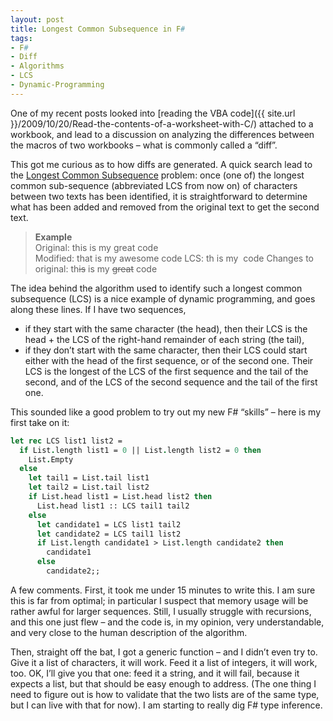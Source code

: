 ```yaml
---
layout: post
title: Longest Common Subsequence in F#
tags:
- F#
- Diff
- Algorithms
- LCS
- Dynamic-Programming
---
```


One of my recent posts looked into [reading the VBA code]({{ site.url }}/2009/10/20/Read-the-contents-of-a-worksheet-with-C/) attached to a workbook, and lead to a discussion on analyzing the differences between the macros of two workbooks – what is commonly called a “diff”.  

This got me curious as to how diffs are generated. A quick search lead to the [Longest Common Subsequence](https://en.wikipedia.org/wiki/Longest_common_subsequence_problem) problem: once (one of) the longest common sub-sequence (abbreviated LCS from now on) of characters between two texts has been identified, it is straightforward to determine what has been added and removed from the original text to get the second text.  

> **Example**    
> Original: this is my great code        
> Modified: that is my awesome code
> LCS: th is my&#160; code
> Changes to original: th<strike>is</strike> is my <strike>great</strike> code

The idea behind the algorithm used to identify such a longest common subsequence (LCS) is a nice example of dynamic programming, and goes along these lines. If I have two sequences,  

* if they start with the same character (the head), then their LCS is the head + the LCS of the right-hand remainder of each string (the tail), 
* if they don’t start with the same character, then their LCS could start either with the head of the first sequence, or of the second one. Their LCS is the longest of the LCS of the first sequence and the tail of the second, and of the LCS of the second sequence and the tail of the first one.  

<!--more-->

This sounded like a good problem to try out my new F# “skills” – here is my first take on it:  

``` fsharp
let rec LCS list1 list2 =
  if List.length list1 = 0 || List.length list2 = 0 then
    List.Empty
  else
    let tail1 = List.tail list1
    let tail2 = List.tail list2
    if List.head list1 = List.head list2 then      
      List.head list1 :: LCS tail1 tail2
    else
      let candidate1 = LCS list1 tail2
      let candidate2 = LCS tail1 list2
      if List.length candidate1 > List.length candidate2 then
        candidate1
      else
        candidate2;;
``` 

A few comments. First, it took me under 15 minutes to write this. I am sure this is far from optimal; in particular I suspect that memory usage will be rather awful for larger sequences. Still, I usually struggle with recursions, and this one just flew – and the code is, in my opinion, very understandable, and very close to the human description of the algorithm.

Then, straight off the bat, I got a generic function – and I didn’t even try to. Give it a list of characters, it will work. Feed it a list of integers, it will work, too. OK, I’ll give you that one: feed it a string, and it will fail, because it expects a list, but that should be easy enough to address. (The one thing I need to figure out is how to validate that the two lists are of the same type, but I can live with that for now). I am starting to really dig F# type inference.
